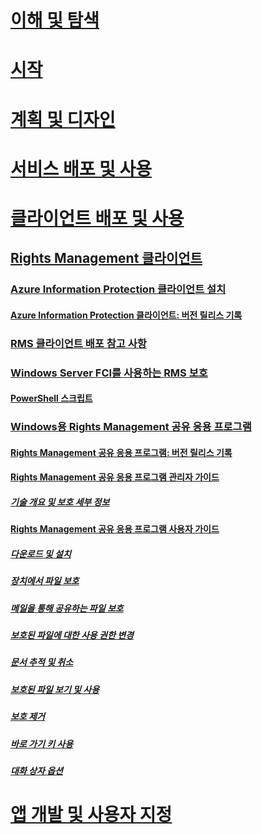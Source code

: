 # [이해 및 탐색](/information-protection/understand-explore/what-is-information-protection)
# [시작](/information-protection/get-started/requirements-azure-rms)
# [계획 및 디자인](/information-protection/plan-design/deployment-roadmap)
# [서비스 배포 및 사용](/information-protection/deploy-use/activate-service)
# [클라이언트 배포 및 사용](use-client.md)
## [Rights Management 클라이언트](use-client.md)
### [Azure Information Protection 클라이언트 설치](info-protect-client.md)
#### [Azure Information Protection 클라이언트: 버전 릴리스 기록](client-version-release-history.md)
### [RMS 클라이언트 배포 참고 사항](client-deployment-notes.md)
### [Windows Server FCI를 사용하는 RMS 보호](configure-fci.md)
#### [PowerShell 스크립트](fci-script.md)
### [Windows용 Rights Management 공유 응용 프로그램](sharing-app-windows.md)
#### [Rights Management 공유 응용 프로그램: 버전 릴리스 기록](sharing-app-version-release-history.md)
#### [Rights Management 공유 응용 프로그램 관리자 가이드](sharing-app-admin-guide.md)
##### [기술 개요 및 보호 세부 정보](sharing-app-admin-guide-technical.md)
#### [Rights Management 공유 응용 프로그램 사용자 가이드](sharing-app-user-guide.md)
##### [다운로드 및 설치](install-sharing-app.md)
##### [장치에서 파일 보호](sharing-app-protect-in-place.md)
##### [메일을 통해 공유하는 파일 보호](sharing-app-protect-by-email.md)
##### [보호된 파일에 대한 사용 권한 변경](sharing-app-reprotect-files.md)
##### [문서 추적 및 취소](sharing-app-track-revoke.md)
##### [보호된 파일 보기 및 사용](sharing-app-view-use-files.md)
##### [보호 제거](sharing-app-remove-protection.md)
##### [바로 가기 키 사용](sharing-app-keyboard-shortcuts.md)
##### [대화 상자 옵션](sharing-app-dialog-box.md)
# [앱 개발 및 사용자 지정](/information-protection/develop/developers-guide)


<!--HONumber=Oct16_HO4-->


